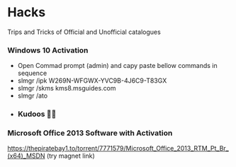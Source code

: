 # Hacks
Trips and Tricks of Official and Unofficial catalogues

### Windows 10 Activation
- Open Commad prompt (admin) and capy paste bellow commands in sequence
- slmgr /ipk W269N-WFGWX-YVC9B-4J6C9-T83GX
- slmgr /skms kms8.msguides.com
- slmgr /ato
- ### Kudoos 🎉🤟

### Microsoft Office 2013 Software with Activation
https://thepiratebay1.to/torrent/7771579/Microsoft_Office_2013_RTM_Pt_Br_(x64)_MSDN
(try magnet link)
